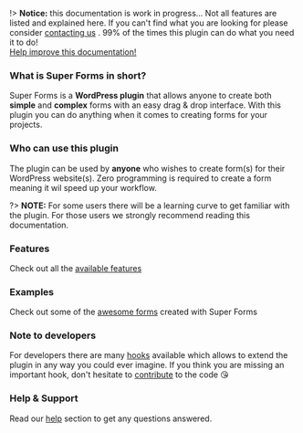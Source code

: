 
!> **Notice:** this documentation is work in progress... Not all features are listed and explained here. If you can't find what you are looking for please consider [contacting us](support) . 99% of the times this plugin can do what you need it to do!<br />[Help improve this documentation!](https://github.com/RensTillmann/super-forms/tree/master/docs)

### What is Super Forms in short?

Super Forms is a **WordPress plugin** that allows anyone to create both **simple** and **complex** forms with an easy drag & drop interface.
With this plugin you can do anything when it comes to creating forms for your projects.

### Who can use this plugin

The plugin can be used by **anyone** who wishes to create form(s) for their WordPress website(s). Zero programming is required to create a form meaning it wil speed up your workflow.

?> **NOTE:** For some users there will be a learning curve to get familiar with the plugin. For those users we strongly recommend reading this documentation.

### Features

Check out all the [available features](conditional-logic)

### Examples

Check out some of the [awesome forms](https://f4d.nl/super-forms/example-forms/) created with Super Forms

### Note to developers

For developers there are many [hooks](introduction-hooks) available which allows to extend the plugin in any way you could ever imagine.
If you think you are missing an important hook, don't hesitate to [contribute](https://github.com/RensTillmann/super-forms/) to the code :kissing_heart:

### Help & Support

Read our [help](support) section to get any questions answered.